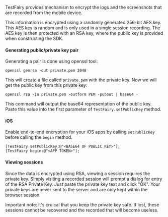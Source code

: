TestFairy provides mechanism to encrypt the logs and the screenshots that are recorded from the mobile device.

This information is encrypted using a randomly generated 256-bit AES key. This AES key is random and is only used in a single session recording. The AES key is then protected with an RSA key, where the public key is provided when constructing the SDK.

#### Generating public/private key pair

Generating a pair is done using openssl tool:

```
openssl genrsa -out private.pem 2048
```

This will create a file called `private.pem` with the private key. Now we will get the public key from this private key:

```
openssl rsa -in private.pem -outform PEM -pubout | base64 -
```

This command will output the base64 representation of the public key. Paste this value into the first parameter of `TestFairy.setPublicKey` method.

#### iOS

Enable end-to-end encryption for your iOS apps by calling `setPublicKey` before calling the `begin` method.

```
[TestFairy setPublicKey:@"<BASE64 OF PUBLIC KEY>"]; 
[TestFairy begin:@"<APP TOKEN>"];
```

#### Viewing sessions

Since the data is encrypted using RSA, viewing a session requires the private key. Simply visiting a recorded session will prompt a dialog for entry of the RSA Private Key. Just paste the private key text and click "OK". Your private keys are never sent to the server and are only kept within the browser session. 

Important note: it's cruical that you keep the private key safe. If lost, these sessions cannot be recovered and the recorded that will become useless.
